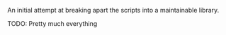 An initial attempt at breaking apart the scripts into a maintainable library.

TODO: Pretty much everything
